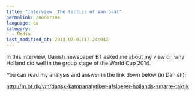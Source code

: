 ```yaml
---
title: "Interview: The tactics of Van Gaal"
permalink: /node/184
language: da
category:
  - Media
last_modified_at: 2014-07-01T17:24:04Z
---
```


In this interview, Danish newspaper BT asked me about my view on why Holland did well in the group stage of the World Cup 2014.

You can read my analysis and answer in the link down below (in Danish):

<http://m.bt.dk/vm/dansk-kampanalytiker-afsloerer-hollands-smarte-taktik>
